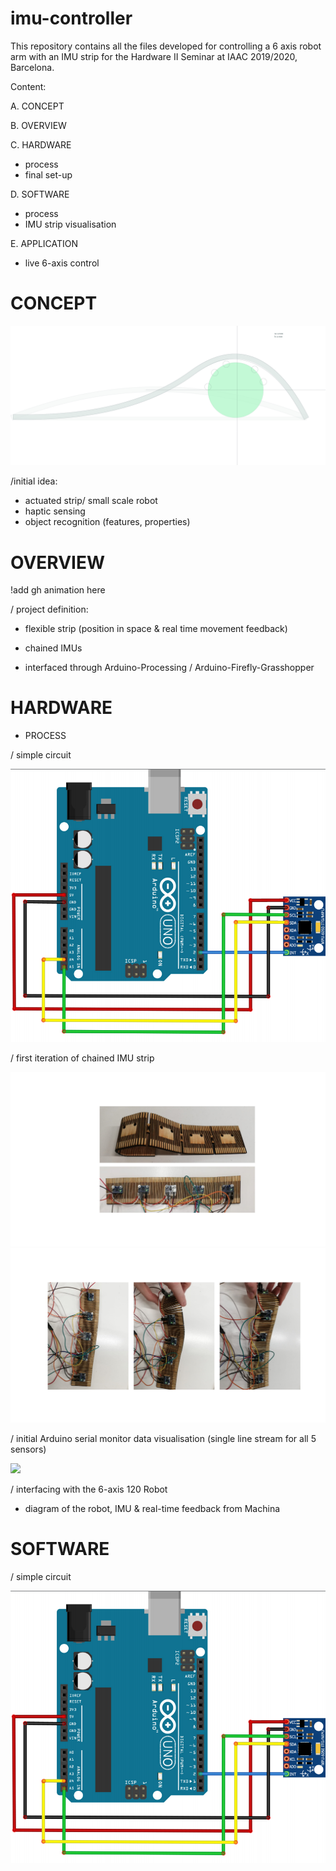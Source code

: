 # imu-controller
This repository contains all the files developed for controlling a 6 axis robot arm with an IMU strip for the Hardware II Seminar at IAAC 2019/2020, Barcelona. 

Content: 

A. CONCEPT

B. OVERVIEW

C. HARDWARE
- process
- final set-up 

D. SOFTWARE
- process
- IMU strip visualisation 
   
E. APPLICATION 
- live 6-axis control 

# CONCEPT

![](_readMe(assets)/06.jpg)


/initial idea: 
- actuated strip/ small scale robot
- haptic sensing
- object recognition (features, properties)

# OVERVIEW 

!add gh animation here 

/ project definition: 
- flexible strip (position in space & real time movement feedback)

- chained IMUs
- interfaced through Arduino-Processing / Arduino-Firefly-Grasshopper 

# HARDWARE

- PROCESS

/ simple circuit 

![](_readMe(assets)/Circuit_01_nm.PNG)

/ first iteration of chained IMU strip

![](_readMe(assets)/E01_A.PNG)
![](_readMe(assets)/E01_B.PNG)

/ initial Arduino serial monitor data visualisation 
(single line stream for all 5 sensors)

![](_readMe(assets)/E02_A.gif)


/ interfacing with the 6-axis 120 Robot

* diagram of the robot, IMU & real-time feedback from Machina 

# SOFTWARE 

/ simple circuit

![](_readMe(assets)/Circuit_01_nm.PNG)
